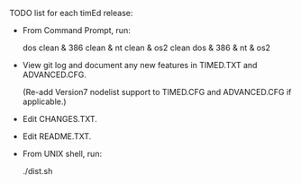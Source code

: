 TODO list for each timEd release:

* From Command Prompt, run:

  dos clean & 386 clean & nt clean & os2 clean
  dos & 386 & nt & os2

* View git log and document any new features in TIMED.TXT and ADVANCED.CFG.

  (Re-add Version7 nodelist support to TIMED.CFG and ADVANCED.CFG if
  applicable.)

* Edit CHANGES.TXT.

* Edit README.TXT.

* From UNIX shell, run:

  ./dist.sh
